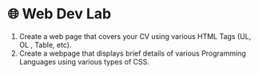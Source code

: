 # 🌐 Web Dev Lab

1. Create a web page that covers your CV using various HTML Tags (UL, OL , Table, etc).
2. Create a webpage that displays brief details of various Programming Languages using
   various types of CSS.
